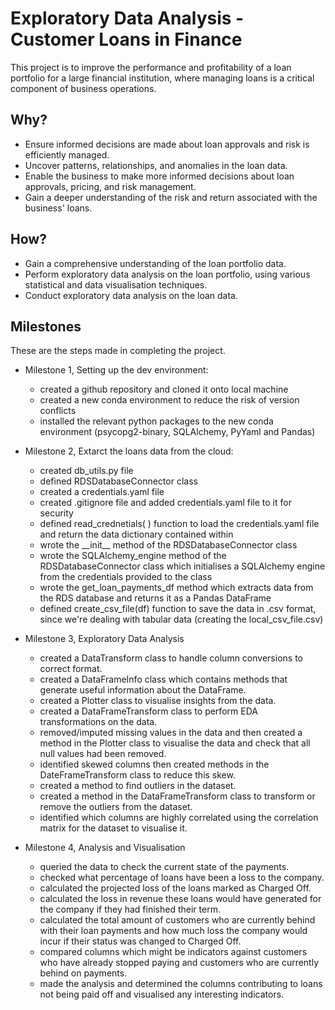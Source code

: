 
# Exploratory Data Analysis - Customer Loans in Finance
This project is to improve the performance and profitability of a loan portfolio for a large financial institution, where managing loans is a critical component of business operations.

## Why?
- Ensure informed decisions are made about loan approvals and risk is efficiently managed.
- Uncover patterns, relationships, and anomalies in the loan data.
- Enable the business to make more informed decisions about loan approvals, pricing, and risk management.
- Gain a deeper understanding of the risk and return associated with the business' loans.

## How?
- Gain a comprehensive understanding of the loan portfolio data.
- Perform exploratory data analysis on the loan portfolio, using various statistical and data visualisation techniques.
- Conduct exploratory data analysis on the loan data.

## Milestones
These are the steps made in completing the project.
- Milestone 1, Setting up the dev environment:

    - created a github repository and cloned it onto local machine 
    - created a new conda environment to reduce the risk of version conflicts 
    - installed the relevant python packages to the new conda environment (psycopg2-binary, SQLAlchemy, PyYaml and Pandas)

- Milestone 2, Extarct the loans data from the cloud:

    - created db_utils.py file 
    - defined RDSDatabaseConnector class
    - created a credentials.yaml file
    - created .gitignore file and added credentials.yaml file to it for security
    - defined read_crednetials( ) function to load the credentials.yaml file and return the data dictionary contained within
    - wrote the \_\_init\_\_ method of the RDSDatabaseConnector class
    - wrote the SQLAlchemy_engine method of the RDSDatabaseConnector class which initialises a SQLAlchemy engine from the credentials provided to the class
    - wrote the get_loan_payments_df method which extracts data from the RDS database and returns it as a Pandas DataFrame
    - defined create_csv_file(df) function to save the data in .csv format, since we're dealing with tabular data (creating the local_csv_file.csv)

- Milestone 3, Exploratory Data Analysis

    - created a DataTransform class to handle column conversions to correct format.
    - created a DataFrameInfo class which contains methods that generate useful information about the DataFrame.
    - created a Plotter class to visualise insights from the data.
    - created a DataFrameTransform class to perform EDA transformations on the data.
    - removed/imputed missing values in the data and then created a method in the Plotter class to visualise the data and check that all null values had been removed.
    - identified skewed columns then created methods in the DateFrameTransform class to reduce this skew.
    - created a method to find outliers in the dataset.
    - created a method in the DataFrameTransform class to transform or remove the outliers from the dataset. 
    - identified which columns are highly correlated using the correlation matrix for the dataset to visualise it. 

- Milestone 4, Analysis and Visualisation

    - queried the data to check the current state of the payments.
    - checked what percentage of loans have been a loss to the company.
    - calculated the projected loss of the loans marked as Charged Off.
    - calculated the loss in revenue these loans would have generated for the company if they had finished their term.
    - calculated the total amount of customers who are currently behind with their loan payments and how much loss the company would incur if their status was changed to Charged Off.
    - compared columns which might be indicators against customers who have already stopped paying and customers who are currently behind on payments.
    - made the analysis and determined the columns contributing to loans not being paid off and visualised any interesting indicators.

